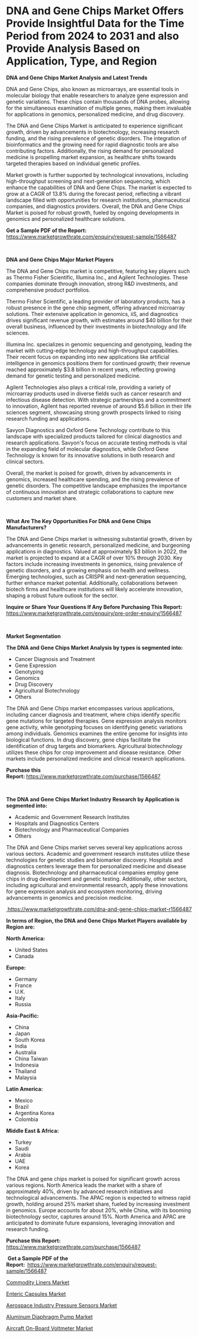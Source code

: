 <p><h1>DNA and Gene Chips Market Offers Provide Insightful Data for the Time Period from 2024 to 2031 and also Provide Analysis Based on Application, Type, and Region</h1></p><p><strong>DNA and Gene Chips Market Analysis and Latest Trends</strong></p>
<p><p>DNA and Gene Chips, also known as microarrays, are essential tools in molecular biology that enable researchers to analyze gene expression and genetic variations. These chips contain thousands of DNA probes, allowing for the simultaneous examination of multiple genes, making them invaluable for applications in genomics, personalized medicine, and drug discovery.</p><p>The DNA and Gene Chips Market is anticipated to experience significant growth, driven by advancements in biotechnology, increasing research funding, and the rising prevalence of genetic disorders. The integration of bioinformatics and the growing need for rapid diagnostic tools are also contributing factors. Additionally, the rising demand for personalized medicine is propelling market expansion, as healthcare shifts towards targeted therapies based on individual genetic profiles.</p><p>Market growth is further supported by technological innovations, including high-throughput screening and next-generation sequencing, which enhance the capabilities of DNA and Gene Chips. The market is expected to grow at a CAGR of 13.8% during the forecast period, reflecting a vibrant landscape filled with opportunities for research institutions, pharmaceutical companies, and diagnostics providers. Overall, the DNA and Gene Chips Market is poised for robust growth, fueled by ongoing developments in genomics and personalized healthcare solutions.</p></p>
<p><strong>Get a Sample PDF of the Report:&nbsp;</strong> <a href="https://www.marketgrowthrate.com/enquiry/request-sample/1566487">https://www.marketgrowthrate.com/enquiry/request-sample/1566487</a></p>
<p>&nbsp;</p>
<p><strong>DNA and Gene Chips Major Market Players</strong></p>
<p><p>The DNA and Gene Chips market is competitive, featuring key players such as Thermo Fisher Scientific, Illumina Inc., and Agilent Technologies. These companies dominate through innovation, strong R&D investments, and comprehensive product portfolios. </p><p>Thermo Fisher Scientific, a leading provider of laboratory products, has a robust presence in the gene chip segment, offering advanced microarray solutions. Their extensive application in genomics, iiS, and diagnostics drives significant revenue growth, with estimates around $40 billion for their overall business, influenced by their investments in biotechnology and life sciences.</p><p>Illumina Inc. specializes in genomic sequencing and genotyping, leading the market with cutting-edge technology and high-throughput capabilities. Their recent focus on expanding into new applications like artificial intelligence in genomics positions them for continued growth; their revenue reached approximately $3.8 billion in recent years, reflecting growing demand for genetic testing and personalized medicine.</p><p>Agilent Technologies also plays a critical role, providing a variety of microarray products used in diverse fields such as cancer research and infectious disease detection. With strategic partnerships and a commitment to innovation, Agilent has reported revenue of around $5.6 billion in their life sciences segment, showcasing strong growth prospects linked to rising research funding and applications.</p><p>Savyon Diagnostics and Oxford Gene Technology contribute to this landscape with specialized products tailored for clinical diagnostics and research applications. Savyon's focus on accurate testing methods is vital in the expanding field of molecular diagnostics, while Oxford Gene Technology is known for its innovative solutions in both research and clinical sectors.</p><p>Overall, the market is poised for growth, driven by advancements in genomics, increased healthcare spending, and the rising prevalence of genetic disorders. The competitive landscape emphasizes the importance of continuous innovation and strategic collaborations to capture new customers and market share.</p></p>
<p>&nbsp;</p>
<p><strong>What Are The Key Opportunities For DNA and Gene Chips Manufacturers?</strong></p>
<p><p>The DNA and Gene Chips market is witnessing substantial growth, driven by advancements in genetic research, personalized medicine, and burgeoning applications in diagnostics. Valued at approximately $3 billion in 2022, the market is projected to expand at a CAGR of over 10% through 2030. Key factors include increasing investments in genomics, rising prevalence of genetic disorders, and a growing emphasis on health and wellness. Emerging technologies, such as CRISPR and next-generation sequencing, further enhance market potential. Additionally, collaborations between biotech firms and healthcare institutions will likely accelerate innovation, shaping a robust future outlook for the sector.</p></p>
<p><strong>Inquire or Share Your Questions If Any Before Purchasing This Report:</strong> <a href="https://www.marketgrowthrate.com/enquiry/pre-order-enquiry/1566487">https://www.marketgrowthrate.com/enquiry/pre-order-enquiry/1566487</a></p>
<p>&nbsp;</p>
<p><strong>Market Segmentation</strong></p>
<p><strong>The DNA and Gene Chips Market Analysis by types is segmented into:</strong></p>
<p><ul><li>Cancer Diagnosis and Treatment</li><li>Gene Expression</li><li>Genotyping</li><li>Genomics</li><li>Drug Discovery</li><li>Agricultural Biotechnology</li><li>Others</li></ul></p>
<p><p>The DNA and Gene Chips market encompasses various applications, including cancer diagnosis and treatment, where chips identify specific gene mutations for targeted therapies. Gene expression analysis monitors gene activity, while genotyping focuses on identifying genetic variations among individuals. Genomics examines the entire genome for insights into biological functions. In drug discovery, gene chips facilitate the identification of drug targets and biomarkers. Agricultural biotechnology utilizes these chips for crop improvement and disease resistance. Other markets include personalized medicine and clinical research applications.</p></p>
<p><strong>Purchase this Report:&nbsp;</strong><a href="https://www.marketgrowthrate.com/purchase/1566487">https://www.marketgrowthrate.com/purchase/1566487</a></p>
<p>&nbsp;</p>
<p><strong>The DNA and Gene Chips Market Industry Research by Application is segmented into:</strong></p>
<p><ul><li>Academic and Government Research Institutes</li><li>Hospitals and Diagnostics Centers</li><li>Biotechnology and Pharmaceutical Companies</li><li>Others</li></ul></p>
<p><p>The DNA and Gene Chips market serves several key applications across various sectors. Academic and government research institutes utilize these technologies for genetic studies and biomarker discovery. Hospitals and diagnostics centers leverage them for personalized medicine and disease diagnosis. Biotechnology and pharmaceutical companies employ gene chips in drug development and genetic testing. Additionally, other sectors, including agricultural and environmental research, apply these innovations for gene expression analysis and ecosystem monitoring, driving advancements in genomics and precision medicine.</p></p>
<p><a href="https://www.marketgrowthrate.com/dna-and-gene-chips-market-r1566487">&nbsp;https://www.marketgrowthrate.com/dna-and-gene-chips-market-r1566487</a></p>
<p><strong>In terms of Region, the DNA and Gene Chips Market Players available by Region are:</strong></p>
<p>
    <p> <strong> North America: </strong>
        <ul>
            <li>United States</li>
            <li>Canada</li>
        </ul>
        </p> 
    <p> <strong> Europe: </strong>
        <ul>
            <li>Germany</li>
            <li>France</li>
            <li>U.K.</li>
            <li>Italy</li>
            <li>Russia</li>
        </ul>
        </p> 
    <p> <strong> Asia-Pacific: </strong>
        <ul>
            <li>China</li>
            <li>Japan</li>
            <li>South Korea</li>
            <li>India</li>
            <li>Australia</li>
            <li>China Taiwan</li>
            <li>Indonesia</li>
            <li>Thailand</li>
            <li>Malaysia</li>
        </ul>
        </p> 
    <p> <strong> Latin America: </strong>
        <ul>
            <li>Mexico</li>
            <li>Brazil</li>
            <li>Argentina Korea</li>
            <li>Colombia</li>
        </ul>
        </p> 
    <p> <strong> Middle East & Africa: </strong>
        <ul>
            <li>Turkey</li>
            <li>Saudi</li>
            <li>Arabia</li>
            <li>UAE</li>
            <li>Korea</li>
        </ul>
    </p>
    </p>
<p><p>The DNA and gene chips market is poised for significant growth across various regions. North America leads the market with a share of approximately 40%, driven by advanced research initiatives and technological advancements. The APAC region is expected to witness rapid growth, holding around 25% market share, fueled by increasing investment in genomics. Europe accounts for about 20%, while China, with its booming biotechnology sector, captures around 15%. North America and APAC are anticipated to dominate future expansions, leveraging innovation and research funding.</p></p>
<p><strong>Purchase this Report: </strong><a href="https://www.marketgrowthrate.com/purchase/1566487">https://www.marketgrowthrate.com/purchase/1566487</a></p>
<p>&nbsp;<strong>Get a Sample PDF of the Report:&nbsp;&nbsp;</strong><a href="https://www.marketgrowthrate.com/enquiry/request-sample/1566487">https://www.marketgrowthrate.com/enquiry/request-sample/1566487</a></p>
<p><strong></strong></p>
<p><p><a href="https://github.com/WillieWoodard/Market-Research-Report-List-6/blob/main/commodity-liners-market.md">Commodity Liners Market</a></p><p><a href="https://issuu.com/reportprime-2/docs/enteric-capsules-market-size-2030.p_bc92841c926f4e">Enteric Capsules Market</a></p><p><a href="https://medium.com/@mooaaztarek_35978/what-innovations-and-market-trends-are-shaping-the-aerospace-industry-pressure-sensors-market-79c0b02f5ceb">Aerospace Industry Pressure Sensors Market</a></p><p><a href="https://www.linkedin.com/pulse/aluminum-diaphragm-pump-market-industry-trends-forecast-period-vusne?trackingId=Qe4fDV7dThCMScU0Bjq8Kg%3D%3D">Aluminum Diaphragm Pump Market</a></p><p><a href="https://medium.com/@mooaaztarek_35978/aircraft-on-board-voltmeter-market-share-and-new-trends-analysis-by-its-type-application-end-use-07adf9e67f22?postPublishedType=repub">Aircraft On-Board Voltmeter Market</a></p></p>